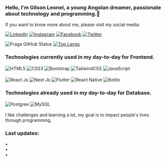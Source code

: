 ### Hello, I'm Gilson Leonel, a young Angolan dreamer, passionate about technology and programming.👋
If you want to know more about me, please visit my social media:

[![LinkedIn](https://img.shields.io/badge/LinkedIn-0077B5?style=for-the-badge&logo=linkedin&logoColor=white)](https://www.linkedin.com/in/gilson-leonel-189219263/)
[![Instagram](https://img.shields.io/badge/Instagram-E4405F?style=for-the-badge&logo=instagram&logoColor=white)](https://www.instagram.com/gilson_leonel1/)
[![Facebook](https://img.shields.io/badge/Facebook-1877F2?style=for-the-badge&logo=facebook&logoColor=white)](https://www.facebook.com/gilson.loureiro.23/)
[![Twitter](https://img.shields.io/badge/Twitter-1DA1F2?style=for-the-badge&logo=twitter&logoColor=white)](https://twitter.com/gilson_leonel1)

![Fraga GitHub Status](https://github-readme-stats.vercel.app/api?username=EufranioDiogo&show_icons=true&theme=dracula)
[![Top Langs](https://github-readme-stats.vercel.app/api/top-langs/?username=gilson-leonel01)](https://github.com/anuraghazra/github-readme-stats)

### Technologies currently used in my day-to-day for Frontend.
<div style="display: inline_block">
  <img align="center" alt="HTML5" src="https://img.shields.io/badge/HTML5-E34F26?style=for-the-badge&logo=html5&logoColor=white"/>
  <img align="center" alt="CSS3" src="https://img.shields.io/badge/CSS3-1572B6?style=for-the-badge&logo=css3&logoColor=white"/>
   <img align="center" alt="Bootstrap" src="https://img.shields.io/badge/Bootstrap-20232A?style=for-the-badge&logo=bootstrap&logoColor=000"/>
    <img align="center" alt="TailwindCSS" src="https://img.shields.io/badge/TailwindCSS-20232A?style=for-the-badge&logo=tailwindcss&logoColor="/>
  <img align="center" alt="JavaScript" src="https://img.shields.io/badge/JavaScript-F7DF1E?style=for-the-badge&logo=javascript&logoColor=black"/><br/><br/>
  <img align="center" alt="React Js" src="https://img.shields.io/badge/React Js-20232A?style=for-the-badge&logo=react&logoColor=61DAFB"/>
  <img align="center" alt="Next Js" src="https://img.shields.io/badge/Next Js-20232A?style=for-the-badge&logo=nextjs&logoColor=61DAFB"/>
  <img align="center" alt="Flutter" src="https://img.shields.io/badge/Flutter-02569B?style=for-the-badge&logo=flutter&logoColor=white"/>
  <img align="center" alt="React Native" src="https://img.shields.io/badge/React_Native-20232A?style=for-the-badge&logo=react&logoColor=61DAFB"/>
  <img align="center" alt="Kotlin" src="https://img.shields.io/badge/Kotlin-20232A?style=for-the-badge&logo=kotlin&logoColor=orange"/>
<div/>



### Technologies already used in my day-to-day for Database.
<div style="display: inline_block">
  <img align="center" alt="Postgree" src="https://img.shields.io/badge/PostgreSQL-316192?style=for-the-badge&logo=postgresql&logoColor=white"/>
  <img align="center" alt="MySQL" src="https://img.shields.io/badge/MySQL-00000F?style=for-the-badge&logo=mysql&logoColor=white"/>
<div/>  

<br/>
I like challenges and learning a lot, my goal is to impact people's lives through programming.

 ### Last updates:
 
 •[]()<br/>
 •[]()<br/>
 •[]()<br/>
